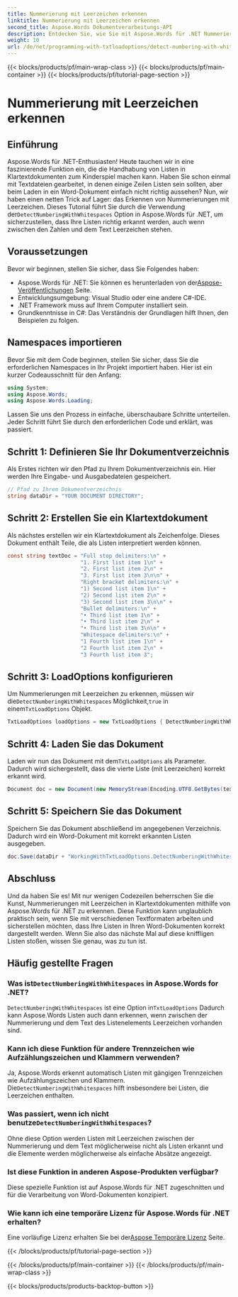 ```yaml
---
title: Nummerierung mit Leerzeichen erkennen
linktitle: Nummerierung mit Leerzeichen erkennen
second_title: Aspose.Words Dokumentverarbeitungs-API
description: Entdecken Sie, wie Sie mit Aspose.Words für .NET Nummerierungen mit Leerzeichen in Klartextdokumenten erkennen und sicherstellen, dass Ihre Listen richtig erkannt werden.
weight: 10
url: /de/net/programming-with-txtloadoptions/detect-numbering-with-whitespaces/
---
```


{{< blocks/products/pf/main-wrap-class >}}
{{< blocks/products/pf/main-container >}}
{{< blocks/products/pf/tutorial-page-section >}}

# Nummerierung mit Leerzeichen erkennen

## Einführung

Aspose.Words für .NET-Enthusiasten! Heute tauchen wir in eine faszinierende Funktion ein, die die Handhabung von Listen in Klartextdokumenten zum Kinderspiel machen kann. Haben Sie schon einmal mit Textdateien gearbeitet, in denen einige Zeilen Listen sein sollten, aber beim Laden in ein Word-Dokument einfach nicht richtig aussehen? Nun, wir haben einen netten Trick auf Lager: das Erkennen von Nummerierungen mit Leerzeichen. Dieses Tutorial führt Sie durch die Verwendung der`DetectNumberingWithWhitespaces` Option in Aspose.Words für .NET, um sicherzustellen, dass Ihre Listen richtig erkannt werden, auch wenn zwischen den Zahlen und dem Text Leerzeichen stehen.

## Voraussetzungen

Bevor wir beginnen, stellen Sie sicher, dass Sie Folgendes haben:

-  Aspose.Words für .NET: Sie können es herunterladen von der[Aspose-Veröffentlichungen](https://releases.aspose.com/words/net/) Seite.
- Entwicklungsumgebung: Visual Studio oder eine andere C#-IDE.
- .NET Framework muss auf Ihrem Computer installiert sein.
- Grundkenntnisse in C#: Das Verständnis der Grundlagen hilft Ihnen, den Beispielen zu folgen.

## Namespaces importieren

Bevor Sie mit dem Code beginnen, stellen Sie sicher, dass Sie die erforderlichen Namespaces in Ihr Projekt importiert haben. Hier ist ein kurzer Codeausschnitt für den Anfang:

```csharp
using System;
using Aspose.Words;
using Aspose.Words.Loading;
```

Lassen Sie uns den Prozess in einfache, überschaubare Schritte unterteilen. Jeder Schritt führt Sie durch den erforderlichen Code und erklärt, was passiert.

## Schritt 1: Definieren Sie Ihr Dokumentverzeichnis

Als Erstes richten wir den Pfad zu Ihrem Dokumentverzeichnis ein. Hier werden Ihre Eingabe- und Ausgabedateien gespeichert.

```csharp
// Pfad zu Ihrem Dokumentverzeichnis
string dataDir = "YOUR DOCUMENT DIRECTORY";
```

## Schritt 2: Erstellen Sie ein Klartextdokument

Als nächstes erstellen wir ein Klartextdokument als Zeichenfolge. Dieses Dokument enthält Teile, die als Listen interpretiert werden können.

```csharp
const string textDoc = "Full stop delimiters:\n" +
                       "1. First list item 1\n" +
                       "2. First list item 2\n" +
                       "3. First list item 3\n\n" +
                       "Right bracket delimiters:\n" +
                       "1) Second list item 1\n" +
                       "2) Second list item 2\n" +
                       "3) Second list item 3\n\n" +
                       "Bullet delimiters:\n" +
                       "• Third list item 1\n" +
                       "• Third list item 2\n" +
                       "• Third list item 3\n\n" +
                       "Whitespace delimiters:\n" +
                       "1 Fourth list item 1\n" +
                       "2 Fourth list item 2\n" +
                       "3 Fourth list item 3";
```

## Schritt 3: LoadOptions konfigurieren

 Um Nummerierungen mit Leerzeichen zu erkennen, müssen wir die`DetectNumberingWithWhitespaces` Möglichkeit,`true` in einem`TxtLoadOptions` Objekt.

```csharp
TxtLoadOptions loadOptions = new TxtLoadOptions { DetectNumberingWithWhitespaces = true };
```

## Schritt 4: Laden Sie das Dokument

 Laden wir nun das Dokument mit dem`TxtLoadOptions` als Parameter. Dadurch wird sichergestellt, dass die vierte Liste (mit Leerzeichen) korrekt erkannt wird.

```csharp
Document doc = new Document(new MemoryStream(Encoding.UTF8.GetBytes(textDoc)), loadOptions);
```

## Schritt 5: Speichern Sie das Dokument

Speichern Sie das Dokument abschließend im angegebenen Verzeichnis. Dadurch wird ein Word-Dokument mit korrekt erkannten Listen ausgegeben.

```csharp
doc.Save(dataDir + "WorkingWithTxtLoadOptions.DetectNumberingWithWhitespaces.docx");
```

## Abschluss

Und da haben Sie es! Mit nur wenigen Codezeilen beherrschen Sie die Kunst, Nummerierungen mit Leerzeichen in Klartextdokumenten mithilfe von Aspose.Words für .NET zu erkennen. Diese Funktion kann unglaublich praktisch sein, wenn Sie mit verschiedenen Textformaten arbeiten und sicherstellen möchten, dass Ihre Listen in Ihren Word-Dokumenten korrekt dargestellt werden. Wenn Sie also das nächste Mal auf diese kniffligen Listen stoßen, wissen Sie genau, was zu tun ist.

## Häufig gestellte Fragen

###  Was ist`DetectNumberingWithWhitespaces` in Aspose.Words for .NET?
`DetectNumberingWithWhitespaces` ist eine Option in`TxtLoadOptions` Dadurch kann Aspose.Words Listen auch dann erkennen, wenn zwischen der Nummerierung und dem Text des Listenelements Leerzeichen vorhanden sind.

### Kann ich diese Funktion für andere Trennzeichen wie Aufzählungszeichen und Klammern verwenden?
 Ja, Aspose.Words erkennt automatisch Listen mit gängigen Trennzeichen wie Aufzählungszeichen und Klammern. Die`DetectNumberingWithWhitespaces` hilft insbesondere bei Listen, die Leerzeichen enthalten.

###  Was passiert, wenn ich nicht benutze`DetectNumberingWithWhitespaces`?
Ohne diese Option werden Listen mit Leerzeichen zwischen der Nummerierung und dem Text möglicherweise nicht als Listen erkannt und die Elemente werden möglicherweise als einfache Absätze angezeigt.

### Ist diese Funktion in anderen Aspose-Produkten verfügbar?
Diese spezielle Funktion ist auf Aspose.Words für .NET zugeschnitten und für die Verarbeitung von Word-Dokumenten konzipiert.

### Wie kann ich eine temporäre Lizenz für Aspose.Words für .NET erhalten?
 Eine vorläufige Lizenz erhalten Sie bei der[Aspose Temporäre Lizenz](https://purchase.aspose.com/temporary-license/) Seite.


{{< /blocks/products/pf/tutorial-page-section >}}

{{< /blocks/products/pf/main-container >}}
{{< /blocks/products/pf/main-wrap-class >}}

{{< blocks/products/products-backtop-button >}}
